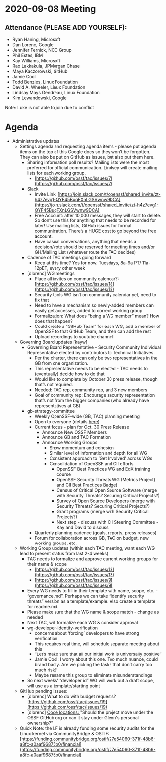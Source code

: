 # **2020-09-08 Meeting**

## Attendance (PLEASE ADD YOURSELF):
* Ryan Haning, Microsoft
* Dan Lorenc, Google
* Jennifer Fernick, NCC Group 
* Phil Estes, IBM
* Kay Williams, Microsoft
* Rao Lakkakula, JPMorgan Chase
* Maya Kaczorowski, GitHub
* Jamie Cool
* Todd Benzies, Linux Foundation
* David A. Wheeler, Linux Foundation
* Lindsay Mays Gendreau, Linux Foundation
* Kim Lewandowski, Google

Note: Luke is not able to join due to conflict

# Agenda
* Administrative updates
    * Settings agenda and requesting agenda items - please put agenda items on the top of this Google docs so they won’t be forgotten. They can also be put on GitHub as issues, but also put them here.
        * Sharing information poll results? Mailing lists were the most preferred for official communication. Lindsey will create mailing lists for each working group.
            * [https://github.com/ossf/tac/issues/7](https://github.com/ossf/tac/issues/7)
        * Slack
            * Invite Link: [https://join.slack.com/t/openssf/shared_invite/zt-h4z7evg1-QYF45BuqFXnLGSVwnw9DCA](https://join.slack.com/t/openssf/shared_invite/zt-h4z7evg1-QYF45BuqFXnLGSVwnw9DCA)
            * Free Account: after 10,000 messages, they will start to delete. So don’t use this for anything that needs to be recorded for later! Use mailing lists, GitHub issues for formal communication. There’s a HUGE cost to go beyond the free account.
            * Have casual conversations, anything that needs a decision/vote should be reserved for meeting times and/or GH/Mailing List (whatever route the TAC decides)
        * Cadence of TAC meetings going forward
            * Keep at this time? Yes for now. Tuesdays, 8a-9a PT/ 11a-12pET, every other week
        * [dlorenc] WG meetings
            * Place all invites on community calendar?: [https://github.com/ossf/tac/issues/18](https://github.com/ossf/tac/issues/18)
            * Security tools WG isn’t on community calendar yet, need to fix that
            * Need to have a mechanism so newly-added members can easily get accesses, added to correct working group
            * Formalization: What does “being a WG member” mean? How does that happen?
            * Could create a “GitHub Team” for each WG, add a member of OpenSSF to that GitHub Team, and then can add the rest
            * Upload recordings to youtube channel
    * Governing Board updates [kayw]
        * Governing Board Representative - Security Community Individual Representative elected by contributors to Technical Initiatives.
            * Per the charter, there can only be two representatives in the GB from one organization.
            * This representative needs to be elected - TAC needs to (eventually) decide how to do that
            * Would like to complete by October 30 press release, though that’s not required.
            * Needed: TAC rep, community rep, and 3 new members
            * Goal of community rep: Encourage security representation that’s not from the bigger companies (who already have representatives at GB)
        * gb-strategy-committee
            * Weekly OpenSSF-wide (GB, TAC) planning meeting
            * Open to everyone (details [here](https://github.com/ossf/gb-strategy-committee))
            * Current focus - plan for Oct. 30 Press Release
                * Announce New OSSF Members
                * Announce GB and TAC Formation
                * Announce Working Groups
                    * Show momentum and cohesion
                    * Similar level of information and depth for all WG
                    * Consistent approach to ‘Get Involved’ across WGs
                    * Consolidation of OpenSSF and CII efforts
                        * OpenSSF Best Practices WG and EdX training course
                        * OpenSSF Security Threats WG (Metrics Project) and CII Best Practices Badge)
                        * Census of Critical Open Source Software (merge with Security Threats? Securing Critical Projects?)
                        * Survey of Open Source Developers (merge with Security Threats? Securing Critical Projects?)
                        * Grant programs (merge with Security Critical Projects?)
                        * Next step - discuss with CII Steering Committee - Kay and David to discuss
            * Quarterly planning cadence (goals, reports, press releases)
            * Forum for collaboration across GB, TAC on budget, new working groups, etc.
    * Working Group updates (within each TAC meeting, want each WG lead to present status from last 2-4 weeks)
        * TAC needs to formalize and approve current working groups for their name & scope
            * [https://github.com/ossf/tac/issues/13](https://github.com/ossf/tac/issues/13)
            * [https://github.com/ossf/tac/issues/9](https://github.com/ossf/tac/issues/9)
        * Every WG needs to fill in their template with name, scope, etc. - “governance.md”. Perhaps we can take “Identify security threats” version as a template/example. Also create a template for readme.md.
        * Please make sure that the WG name & scope match - change as needed
        * Next TAC, will formalize each WG & consider approval
        * wg-developer-identity-verification
            * concerns about ‘forcing’ developers to have strong verification
            * This requires real time, will schedule separate meeting about this
            * “Let’s make sure that all our initial work is universally positive”
            * Jamie Cool: I worry about this one. Too much nuance, could brand badly. Are we picking the tasks that don’t carry too much risk?
            * Maybe rename this group to eliminate misunderstandings
        * So next weeks’ “developer id” WG will work out a draft scope, will use as a template/starting point
    * GitHub pending issues:
        * [dlorenc] What to do with budget requests? [https://github.com/ossf/tac/issues/19](https://github.com/ossf/tac/issues/19)
        * [dlorenc] [Code locations: ](https://github.com/ossf/wg-best-practices-oss-developers/blob/main/meeting-minutes.md)"Should the project move under the OSSF GitHub org or can it stay under Glenn's personal ownership?"
    * Quick Note: the LF is already funding some security audits for the Linux kernel via CommunityBridge & OSTIF: [https://funding.communitybridge.org/ostif/27e54060-371f-48b6-a8fc-a0aaf96875b0/financial](https://funding.communitybridge.org/ostif/27e54060-371f-48b6-a8fc-a0aaf96875b0/financial)